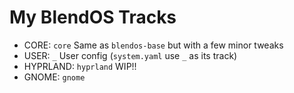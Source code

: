 # My BlendOS Tracks
* CORE: `core`           Same as `blendos-base` but with a few minor tweaks
* USER: `_`              User config (`system.yaml` use `_` as its track)
* HYPRLAND: `hyprland`   WIP!!
* GNOME: `gnome`